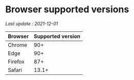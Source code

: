 # Browser supported versions

*Last update : 2021-12-01*

Browser | Supported version
------------ | -------------
Chrome | 90+
Edge | 90+
Firefox | 87+
Safari | 13.1+

